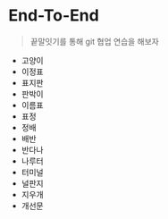 # End-To-End
> 끝말잇기를 통해 git 협업 연습을 해보자

- 고양이
- 이정표
- 표지판
- 판박이
- 이름표
- 표정
- 정배
- 배반
- 반다나
- 나루터
- 터미널
- 널판지
- 지우개
- 개선문